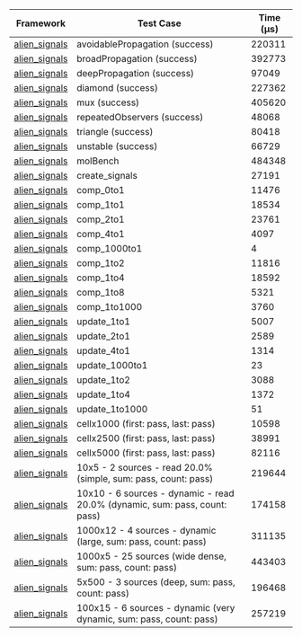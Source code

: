 | Framework | Test Case | Time (μs) |
| --- | --- | --- |
| [alien_signals](https://github.com/medz/alien-signals-dart) | avoidablePropagation (success) | 220311 |
| [alien_signals](https://github.com/medz/alien-signals-dart) | broadPropagation (success) | 392773 |
| [alien_signals](https://github.com/medz/alien-signals-dart) | deepPropagation (success) | 97049 |
| [alien_signals](https://github.com/medz/alien-signals-dart) | diamond (success) | 227362 |
| [alien_signals](https://github.com/medz/alien-signals-dart) | mux (success) | 405620 |
| [alien_signals](https://github.com/medz/alien-signals-dart) | repeatedObservers (success) | 48068 |
| [alien_signals](https://github.com/medz/alien-signals-dart) | triangle (success) | 80418 |
| [alien_signals](https://github.com/medz/alien-signals-dart) | unstable (success) | 66729 |
| [alien_signals](https://github.com/medz/alien-signals-dart) | molBench | 484348 |
| [alien_signals](https://github.com/medz/alien-signals-dart) | create_signals | 27191 |
| [alien_signals](https://github.com/medz/alien-signals-dart) | comp_0to1 | 11476 |
| [alien_signals](https://github.com/medz/alien-signals-dart) | comp_1to1 | 18534 |
| [alien_signals](https://github.com/medz/alien-signals-dart) | comp_2to1 | 23761 |
| [alien_signals](https://github.com/medz/alien-signals-dart) | comp_4to1 | 4097 |
| [alien_signals](https://github.com/medz/alien-signals-dart) | comp_1000to1 | 4 |
| [alien_signals](https://github.com/medz/alien-signals-dart) | comp_1to2 | 11816 |
| [alien_signals](https://github.com/medz/alien-signals-dart) | comp_1to4 | 18592 |
| [alien_signals](https://github.com/medz/alien-signals-dart) | comp_1to8 | 5321 |
| [alien_signals](https://github.com/medz/alien-signals-dart) | comp_1to1000 | 3760 |
| [alien_signals](https://github.com/medz/alien-signals-dart) | update_1to1 | 5007 |
| [alien_signals](https://github.com/medz/alien-signals-dart) | update_2to1 | 2589 |
| [alien_signals](https://github.com/medz/alien-signals-dart) | update_4to1 | 1314 |
| [alien_signals](https://github.com/medz/alien-signals-dart) | update_1000to1 | 23 |
| [alien_signals](https://github.com/medz/alien-signals-dart) | update_1to2 | 3088 |
| [alien_signals](https://github.com/medz/alien-signals-dart) | update_1to4 | 1372 |
| [alien_signals](https://github.com/medz/alien-signals-dart) | update_1to1000 | 51 |
| [alien_signals](https://github.com/medz/alien-signals-dart) | cellx1000 (first: pass, last: pass) | 10598 |
| [alien_signals](https://github.com/medz/alien-signals-dart) | cellx2500 (first: pass, last: pass) | 38991 |
| [alien_signals](https://github.com/medz/alien-signals-dart) | cellx5000 (first: pass, last: pass) | 82116 |
| [alien_signals](https://github.com/medz/alien-signals-dart) | 10x5 - 2 sources - read 20.0% (simple, sum: pass, count: pass) | 219644 |
| [alien_signals](https://github.com/medz/alien-signals-dart) | 10x10 - 6 sources - dynamic - read 20.0% (dynamic, sum: pass, count: pass) | 174158 |
| [alien_signals](https://github.com/medz/alien-signals-dart) | 1000x12 - 4 sources - dynamic (large, sum: pass, count: pass) | 311135 |
| [alien_signals](https://github.com/medz/alien-signals-dart) | 1000x5 - 25 sources (wide dense, sum: pass, count: pass) | 443403 |
| [alien_signals](https://github.com/medz/alien-signals-dart) | 5x500 - 3 sources (deep, sum: pass, count: pass) | 196468 |
| [alien_signals](https://github.com/medz/alien-signals-dart) | 100x15 - 6 sources - dynamic (very dynamic, sum: pass, count: pass) | 257219 |
